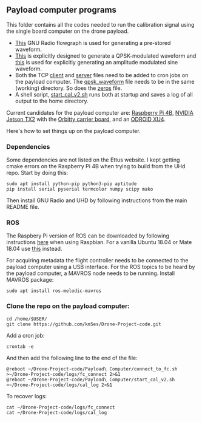 ## Payload computer programs
This folder contains all the codes needed to run the calibration signal using the single board computer on the drone payload.
* [This](drone_pulse_tx_single_pol_save_file.grc) GNU Radio flowgraph is used for generating a pre-stored waveform.
* [This](generate_waveform_qpsk.grc) is explicitly designed to generate a QPSK-modulated waveform and [this](generate_waveform_sine) is used for explicitly generating an amplitude modulated sine waveform.
* Both the TCP [client](gr_cal_tcp_loopback_client.py) and [server](cal_sequence_tcp_server.py) files need to be added to cron jobs on the payload computer. The [qpsk_waveform](qpsk_Waveform) file needs to be in the same (working) directory. So does the [zeros](zeros) file.
* A shell script, [start_cal_v2.sh](start_cal_v2.sh) runs both at startup and saves a log of all output to the home directory.

Current candidates for the payload computer are: [Raspberry Pi 4B](https://www.raspberrypi.org/products/raspberry-pi-4-model-b/), [NVIDIA Jetson TX2](https://developer.nvidia.com/embedded/jetson-tx2) with the [Orbitty carrier board](http://connecttech.com/product/orbitty-carrier-for-nvidia-jetson-tx2-tx1/), and an [ODROID XU4](https://www.hardkernel.com/shop/odroid-xu4-special-price/).

Here's how to set things up on the payload computer. 

### Dependencies
Some dependencies are not listed on the Ettus website. I kept getting cmake errors on the Raspberry Pi 4B when trying to build from the UHd repo. Start by doing this:
```
sudo apt install python-pip python3-pip aptitude
pip install serial pyserial termcolor numpy scipy mako
```
Then install GNU Radio and UHD by following instructions from the main README file.

### ROS
The Raspbery Pi version of ROS can be downloaded by following instructions [here][ROSberryPi_link] when using Raspbian. For a vanilla Ubuntu 18.04 or Mate 18.04 use [this][melodic_install] instead. 

For acquiring metadata the flight controller needs to be connected to the payload computer using a USB interface.
For the ROS topics to be heard by the payload computer, a MAVROS node needs to be running. Install MAVROS package:
```
sudo apt install ros-melodic-mavros
```

### Clone the repo on the payload computer:
```
cd /home/$USER/
git clone https://github.com/km5es/Drone-Project-code.git
```
Add a cron job:
```
crontab -e
```
And then add the following line to the end of the file:
```
@reboot ~/Drone-Project-code/Payload\ Computer/connect_to_fc.sh >~/Drone-Project-code/logs/fc_connect 2>&1
@reboot ~/Drone-Project-code/Payload\ Computer/start_cal_v2.sh >~/Drone-Project-code/logs/cal_log 2>&1
```
To recover logs:
```
cat ~/Drone-Project-code/logs/fc_connect
cat ~/Drone-Project-code/logs/cal_log
```

[ROSberryPi_link]: http://wiki.ros.org/ROSberryPi/Installing%20ROS%20Melodic%20on%20the%20Raspberry%20Pi
[melodic_install]: http://wiki.ros.org/melodic/Installation/Ubuntu